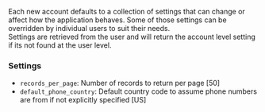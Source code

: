 Each new account defaults to a collection of settings that can change or affect how the application behaves. Some of those settings can be overridden by individual users to suit their needs.  
Settings are retrieved from the user and will return the account level setting if its not found at the user level.  

### Settings

* `records_per_page`: Number of records to return per page [50]
* `default_phone_country`: Default country code to assume phone numbers are from if not explicitly specified [US]
